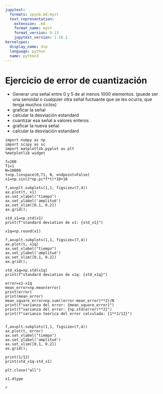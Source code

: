 ```yaml
---
jupytext:
  formats: ipynb,md:myst
  text_representation:
    extension: .md
    format_name: myst
    format_version: 0.13
    jupytext_version: 1.16.1
kernelspec:
  display_name: dsp
  language: python
  name: python3
---
```


# Ejercicio de error de cuantización


- Generar una señal entre 0 y 5 de al menos 1000 elementos. (puede ser una senoidal o cualquier otra señal fuctuante que se les ocurra, que tenga muchos ciclos)
- graficar la señal
- calcular la desviación estandard
- cuantizar esa señal a valores enteros
- graficar la nueva señal
- calcular la desviación estandard

```{code-cell} ipython3
import numpy as np
import scipy as sc
import matplotlib.pyplot as plt
%matplotlib widget
```

```{code-cell} ipython3
f=200
T1=1
N=10000
t=np.linspace(0,T1, N, endpoint=False)
x1=np.sin(2*np.pi*f*t)*10+10

f,ax=plt.subplots(1,1, figsize=(7,4))
ax.plot(t, x1)
ax.set_xlabel("tiempo")
ax.set_ylabel('amplitud')
ax.set_xlim([0.1, 0.2])
ax.grid();
```

```{code-cell} ipython3
std_x1=np.std(x1)
print(f"standard deviation de x1: {std_x1}")
```

```{code-cell} ipython3
x1q=np.round(x1)

f,ax=plt.subplots(1,1, figsize=(7,4))
ax.plot(t, x1q)
ax.set_xlabel("tiempo")
ax.set_ylabel('amplitud')
ax.set_xlim([0.1, 0.2])
ax.grid();
```

```{code-cell} ipython3
std_x1q=np.std(x1q)
print(f"standard deviation de x1q: {std_x1q}")
```

```{code-cell} ipython3
error=x1-x1q
mean_error=np.mean(error)
print(error)
print(mean_error)
mean_square_error=np.sum((error-mean_error)**2)/N
print(f"varianza del error: {mean_square_error}")
print(f"varianza del error: {np.std(error)**2}")
print(f"varianza teórica del error calculada: {1**2/12}")
```

```{code-cell} ipython3

f,ax=plt.subplots(1,1, figsize=(7,4))
ax.plot(t, error)
ax.set_xlabel("tiempo")
ax.set_ylabel('amplitud')
ax.set_xlim([0.1, 0.2])
ax.grid();
```

```{code-cell} ipython3
print(1/12)
print(std_x1q-std_x1)
```

```{code-cell} ipython3
plt.close("all")
```

```{code-cell} ipython3
x1.dtype
```

```{code-cell} ipython3
r
```

```{code-cell} ipython3

```
